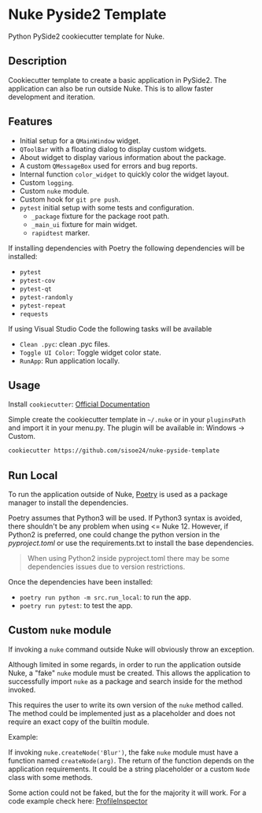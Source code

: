 # Nuke Pyside2 Template

Python PySide2 cookiecutter template for Nuke.

## Description

Cookiecutter template to create a basic application in PySide2. The application can also be
run outside Nuke. This is to allow faster development and iteration.

## Features

- Initial setup for a `QMainWindow` widget.
- `QToolBar` with a floating dialog to display custom widgets.
- About widget to display various information about the package.
- A custom `QMessageBox` used for errors and bug reports.
- Internal function `color_widget` to quickly color the widget layout.
- Custom `logging`.
- Custom `nuke` module.
- Custom hook for `git pre push`.
- `pytest` initial setup with some tests and configuration.
  - `_package` fixture for the package root path.
  - `_main_ui` fixture for main widget.
  - `rapidtest` marker.

If installing dependencies with Poetry the following dependencies will be installed:

- `pytest`
- `pytest-cov`
- `pytest-qt`
- `pytest-randomly`
- `pytest-repeat`
- `requests`

If using Visual Studio Code the following tasks will be available

- `Clean .pyc`: clean .pyc files.
- `Toggle UI Color`: Toggle widget color state.
- `RunApp`: Run application locally.

## Usage

Install `cookiecutter`: [Official Documentation](https://cookiecutter.readthedocs.io/en/latest/installation.html#install-cookiecutter)

Simple create the cookiecutter template in `~/.nuke` or in your `pluginsPath` and import it in your menu.py. The plugin will be available in: Windows -> Custom.

```sh
cookiecutter https://github.com/sisoe24/nuke-pyside-template
```

## Run Local

To run the application outside of Nuke, [Poetry](https://python-poetry.org) is used as a package manager to
install the dependencies.

Poetry assumes that Python3 will be used. If Python3 syntax is avoided, there shouldn't be any problem when using <= Nuke 12. However, if Python2 is preferred, one could change the python version in the _pyproject.toml_ or use the requirements.txt to install the base dependencies.

> When using Python2 inside pyproject.toml there may be some dependencies issues due to version restrictions.

Once the dependencies have been installed:

- `poetry run python -m src.run_local`: to run the app.
- `poetry run pytest`: to test the app.

## Custom `nuke` module

If invoking a `nuke` command outside Nuke will obviously throw an exception.

Although limited in some regards, in order to run the application outside Nuke, a "fake" `nuke` module must be created. This allows the application to successfully import `nuke` as a package and search inside for the method invoked.

This requires the user to write its own version of the `nuke` method called. The method
could be implemented just as a placeholder and does not require an exact copy of the builtin module.

Example:

If invoking `nuke.createNode('Blur')`, the fake `nuke` module must have a function named `createNode(arg)`. The return of the function depends on the application requirements. It could be a string placeholder or a custom `Node` class with some methods.

Some action could not be faked, but the for the majority it will work. For a code example check here: [ProfileInspector](https://github.com/sisoe24/ProfileInspector/blob/f4320395219c47aaab6c22bed9b0791ec6b911a4/src/_nuke/fake_nuke.py#L22)


